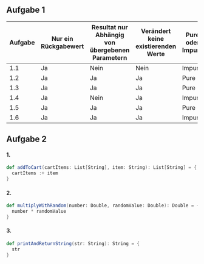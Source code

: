 ## Aufgabe 1

| Aufgabe | Nur ein Rückgabewert | Resultat nur Abhängig von übergebenen Parametern | Verändert keine existierenden Werte | Pure oder Impure |
|---------|----------------------|--------------------------------------------------|-------------------------------------|------------------|
| 1.1     | Ja                   | Nein                                             | Nein                                | Impure           |
| 1.2     | Ja                   | Ja                                               | Ja                                  | Pure             |
| 1.3     | Ja                   | Ja                                               | Ja                                  | Pure             |
| 1.4     | Ja                   | Nein                                             | Ja                                  | Impure           |
| 1.5     | Ja                   | Ja                                               | Ja                                  | Pure             |
| 1.6     | Ja                   | Ja                                               | Ja                                  | Impure           |

## Aufgabe 2

#### 1.
```scala
def addToCart(cartItems: List[String], item: String): List[String] = {
  cartItems :+ item
}
```

#### 2.
```scala
def multiplyWithRandom(number: Double, randomValue: Double): Double = {
  number * randomValue
}
```

#### 3.
```scala
def printAndReturnString(str: String): String = {
  str
}
```
